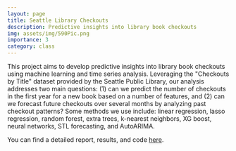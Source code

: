 ```yaml
---
layout: page
title: Seattle Library Checkouts
description: Predictive insights into library book checkouts
img: assets/img/590Pic.png
importance: 3
category: class
---
```


This project aims to develop predictive insights into library book checkouts using machine learning and time series analysis. Leveraging the "Checkouts by Title" dataset provided by the Seattle Public Library, our analysis addresses two main questions: (1) can we predict the number of checkouts in the first year for a new book based on a number of features, and (2) can we forecast future checkouts over several months by analyzing past checkout patterns? Some methods we use include: linear regression, lasso regression, random forest, extra trees, k-nearest neighbors, XG boost, neural networks, STL forecasting, and AutoARIMA.

You can find a detailed report, results, and code <a href='https://github.com/klilly50/Data-Science-Project-2024'>here</a>.

